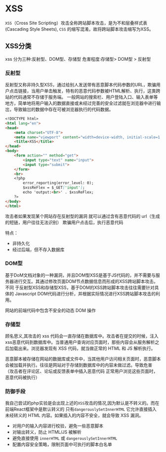 # XSS

`XSS`（Cross Site Scripting）攻击全称跨站脚本攻击，是为不和层叠样式表 (Cascading Style Sheets), `CSS` 的缩写混淆，故将跨站脚本攻击缩写为XSS。

## XSS分类

xss 分为三种:反射型、DOM型、存储型
危害程度:存储型> DOM型 > 反射型

### 反射型

反射型又称非持久型XSS，通过给别人发送带有恶意脚本代码参数的URL，欺骗用户点击链接，当用户单击触发，特有的恶意代码参数被HTML解析、执行，这类跨站的代码通常不存储于服务端。
一般网站的搜索栏、用户登陆入口、输入表单等地方，简单地将用户输入的数据直接或未经过完善的安全过滤就在浏览器中进行输岀，导致输岀的数据中存在可被浏览器执行的代码数据。

```md
<!DOCTYPE html>
<html lang="en">
<head>
    <meta charset="UTF-8">
    <meta name="viewport" content="width=device-width, initial-scale=1.0">
    <title>XSS</title>
</head>
<body>
    <form action="" method="get">
        <input type="text" name="input">
        <input type="submit">
    </form>
    <br>
    <?php
        error_reporting(error_level: 0);
        $xssReFlex = $_GET['input'];
        echo 'output:<br>' . $xssReFlex;
    ?>
</body>
</html>
```

攻击者如果发现某个网站存在反射型的漏洞 就可以通过含有恶意代码的 url（生成的短链，用户往往无法识别） 欺骗用户点击后，执行恶意代码

特点：

+ 非持久化
+ 经过后端，但不存入数据库

### DOM型

基于DoM文档对象的一种漏洞，并且DOM型XSS是基于JS代码的，并不需要与服务器进行交互。其通过修改页面DOM节点数据信息而形成的ⅩSS跨站脚本攻击。不同 于反射型XSS和存储型XSS，基于DOM的XSS跨站脚本攻击往往需要针对具体的 Javascript DOM代码进行分析，并根据实际情况进行XSS跨站脚本攻击的利用。

网站的前端代码中包含不安全的动态 DOM 操作

### 存储型

顾名思义,其攻击的 xss 代码会一直存储在数据库中。攻击者在提交的时候，注入xss恶意代码到数据库中。当普通用户查询对应页面时，那些内容会从服务解析之后加载出来。浏览器发现有 XSS 代码，就当做正常的 HTML 和 JS 解析执行。

恶意脚本被存储在网站的数据库或文件中，当其他用户访问相关页面时，恶意脚本会被加载并执行。往往是网站对于存储到数据库中的内容未做过滤。导致危害 （攻击者在评论区、论坛或反馈表单中插入恶意代码 正常用户浏览这些页面时，恶意代码被执行）

### 防御手段

我自己尝试的php实验是会出现上述的`XSS`攻击的情况,因为默认是不转义的。而在前端React框架中是默认转义的 只有`dangerouslySetInnerHTML` 它允许直接插入未经转义的 HTML 内容。如果插入的内容不安全，就会导致 XSS 漏洞。

+ 对用户的输入内容进行校验，避免一些恶意脚本
+ 对输出转义，防止 HTML/JS 被解析
+ 避免直接使用 `innerHTML` 或 `dangerouslySetInnerHTML`
+ 配置内容安全策略，限制页面中可执行的脚本白名单
